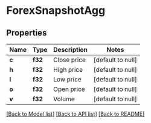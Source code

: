 # ForexSnapshotAgg

## Properties
Name | Type | Description | Notes
------------ | ------------- | ------------- | -------------
**c** | **f32** | Close price | [default to null]
**h** | **f32** | High price | [default to null]
**l** | **f32** | Low price | [default to null]
**o** | **f32** | Open price | [default to null]
**v** | **f32** | Volume | [default to null]

[[Back to Model list]](../README.md#documentation-for-models) [[Back to API list]](../README.md#documentation-for-api-endpoints) [[Back to README]](../README.md)

